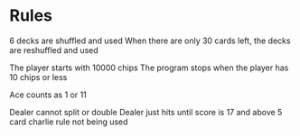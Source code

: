 # Rules

6 decks are shuffled and used
When there are only 30 cards left, the decks are reshuffled and used    

The player starts with 10000 chips
The program stops when the player has 10 chips or less

Ace counts as 1 or 11

Dealer cannot split or double
Dealer just hits until score is 17 and above
5 card charlie rule not being used
